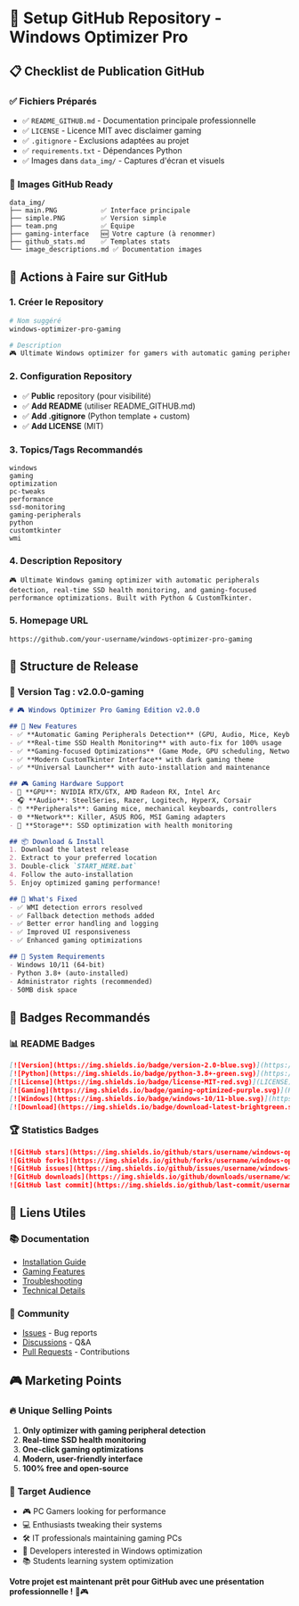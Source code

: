 # 🚀 Setup GitHub Repository - Windows Optimizer Pro

## 📋 **Checklist de Publication GitHub**

### ✅ **Fichiers Préparés**
- ✅ `README_GITHUB.md` - Documentation principale professionnelle
- ✅ `LICENSE` - Licence MIT avec disclaimer gaming
- ✅ `.gitignore` - Exclusions adaptées au projet
- ✅ `requirements.txt` - Dépendances Python
- ✅ Images dans `data_img/` - Captures d'écran et visuels

### 📸 **Images GitHub Ready**
```
data_img/
├── main.PNG           ✅ Interface principale
├── simple.PNG         ✅ Version simple  
├── team.png           ✅ Équipe
├── gaming-interface   🆕 Votre capture (à renommer)
├── github_stats.md    ✅ Templates stats
└── image_descriptions.md ✅ Documentation images
```

## 🎯 **Actions à Faire sur GitHub**

### 1. **Créer le Repository**
```bash
# Nom suggéré
windows-optimizer-pro-gaming

# Description
🎮 Ultimate Windows optimizer for gamers with automatic gaming peripherals detection, SSD health monitoring & performance boost
```

### 2. **Configuration Repository**
- ✅ **Public** repository (pour visibilité)
- ✅ **Add README** (utiliser README_GITHUB.md)
- ✅ **Add .gitignore** (Python template + custom)
- ✅ **Add LICENSE** (MIT)

### 3. **Topics/Tags Recommandés**
```
windows
gaming
optimization
pc-tweaks
performance
ssd-monitoring
gaming-peripherals
python
customtkinter
wmi
```

### 4. **Description Repository**
```
🎮 Ultimate Windows gaming optimizer with automatic peripherals detection, real-time SSD health monitoring, and gaming-focused performance optimizations. Built with Python & CustomTkinter.
```

### 5. **Homepage URL**
```
https://github.com/your-username/windows-optimizer-pro-gaming
```

## 📝 **Structure de Release**

### 🎯 **Version Tag : v2.0.0-gaming**
```markdown
# 🎮 Windows Optimizer Pro Gaming Edition v2.0.0

## 🚀 New Features
- ✅ **Automatic Gaming Peripherals Detection** (GPU, Audio, Mice, Keyboards)
- ✅ **Real-time SSD Health Monitoring** with auto-fix for 100% usage
- ✅ **Gaming-focused Optimizations** (Game Mode, GPU scheduling, Network priority)
- ✅ **Modern CustomTkinter Interface** with dark gaming theme
- ✅ **Universal Launcher** with auto-installation and maintenance

## 🎮 Gaming Hardware Support
- 🎯 **GPU**: NVIDIA RTX/GTX, AMD Radeon RX, Intel Arc
- 🎧 **Audio**: SteelSeries, Razer, Logitech, HyperX, Corsair
- 🖱️ **Peripherals**: Gaming mice, mechanical keyboards, controllers
- 🌐 **Network**: Killer, ASUS ROG, MSI Gaming adapters
- 💾 **Storage**: SSD optimization with health monitoring

## 📦 Download & Install
1. Download the latest release
2. Extract to your preferred location
3. Double-click `START_HERE.bat`
4. Follow the auto-installation
5. Enjoy optimized gaming performance!

## 🔧 What's Fixed
- ✅ WMI detection errors resolved
- ✅ Fallback detection methods added
- ✅ Better error handling and logging
- ✅ Improved UI responsiveness
- ✅ Enhanced gaming optimizations

## 🎯 System Requirements
- Windows 10/11 (64-bit)
- Python 3.8+ (auto-installed)
- Administrator rights (recommended)
- 50MB disk space
```

## 🎨 **Badges Recommandés**

### 📊 **README Badges**
```markdown
[![Version](https://img.shields.io/badge/version-2.0-blue.svg)](https://github.com/your-username/windows-optimizer-pro/releases)
[![Python](https://img.shields.io/badge/python-3.8+-green.svg)](https://python.org)
[![License](https://img.shields.io/badge/license-MIT-red.svg)](LICENSE)
[![Gaming](https://img.shields.io/badge/gaming-optimized-purple.svg)](README.md)
[![Windows](https://img.shields.io/badge/windows-10/11-blue.svg)](https://microsoft.com)
[![Download](https://img.shields.io/badge/download-latest-brightgreen.svg)](https://github.com/your-username/windows-optimizer-pro/releases)
```

### 🏆 **Statistics Badges**
```markdown
![GitHub stars](https://img.shields.io/github/stars/username/windows-optimizer-pro)
![GitHub forks](https://img.shields.io/github/forks/username/windows-optimizer-pro)
![GitHub issues](https://img.shields.io/github/issues/username/windows-optimizer-pro)
![GitHub downloads](https://img.shields.io/github/downloads/username/windows-optimizer-pro/total)
![GitHub last commit](https://img.shields.io/github/last-commit/username/windows-optimizer-pro)
```

## 🔗 **Liens Utiles**

### 📚 **Documentation**
- [Installation Guide](README_GITHUB.md#-installation)
- [Gaming Features](README_PRO.md)
- [Troubleshooting](GUIDE_PERIPHERIQUES.md)
- [Technical Details](PROJET_COMPLETE.md)

### 🤝 **Community**
- [Issues](https://github.com/username/windows-optimizer-pro/issues) - Bug reports
- [Discussions](https://github.com/username/windows-optimizer-pro/discussions) - Q&A
- [Pull Requests](https://github.com/username/windows-optimizer-pro/pulls) - Contributions

## 🎮 **Marketing Points**

### 🔥 **Unique Selling Points**
1. **Only optimizer with gaming peripheral detection** 
2. **Real-time SSD health monitoring**
3. **One-click gaming optimizations**
4. **Modern, user-friendly interface**
5. **100% free and open-source**

### 🎯 **Target Audience**
- 🎮 PC Gamers looking for performance
- 💻 Enthusiasts tweaking their systems  
- 🛠️ IT professionals maintaining gaming PCs
- 🔧 Developers interested in Windows optimization
- 📚 Students learning system optimization

**Votre projet est maintenant prêt pour GitHub avec une présentation professionnelle !** 🚀🎮
